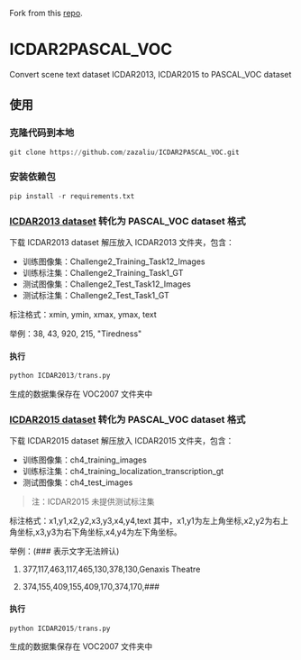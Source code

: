 Fork from this [repo](https://github.com/zazaliu/ICDAR2PASCAL_VOC).

# ICDAR2PASCAL_VOC

Convert scene text dataset ICDAR2013, ICDAR2015 to PASCAL_VOC dataset

## 使用

### 克隆代码到本地

```py
git clone https://github.com/zazaliu/ICDAR2PASCAL_VOC.git
```
### 安装依赖包
```py
pip install -r requirements.txt
```

### [ICDAR2013 dataset](https://pan.baidu.com/s/1YzU-FSiH8r7h5o3d4rj0cQ) 转化为 PASCAL_VOC dataset 格式
下载 ICDAR2013 dataset 解压放入 ICDAR2013 文件夹，包含：
- 训练图像集：Challenge2_Training_Task12_Images
- 训练标注集：Challenge2_Training_Task1_GT
- 测试图像集：Challenge2_Test_Task12_Images
- 测试标注集：Challenge2_Test_Task1_GT

标注格式：xmin, ymin, xmax, ymax, text

举例：38, 43, 920, 215, "Tiredness"

#### 执行
```py
python ICDAR2013/trans.py
```
生成的数据集保存在 VOC2007 文件夹中

### [ICDAR2015 dataset](https://pan.baidu.com/s/1YzU-FSiH8r7h5o3d4rj0cQ) 转化为 PASCAL_VOC dataset 格式
下载 ICDAR2015 dataset 解压放入 ICDAR2015 文件夹，包含：
- 训练图像集：ch4_training_images
- 训练标注集：ch4_training_localization_transcription_gt
- 测试图像集：ch4_test_images

> 注：ICDAR2015 未提供测试标注集

标注格式：x1,y1,x2,y2,x3,y3,x4,y4,text
其中，x1,y1为左上角坐标,x2,y2为右上角坐标,x3,y3为右下角坐标,x4,y4为左下角坐标。

举例：(### 表示文字无法辨认)
1. 377,117,463,117,465,130,378,130,Genaxis Theatre

2. 374,155,409,155,409,170,374,170,###

#### 执行
```py
python ICDAR2015/trans.py
```
生成的数据集保存在 VOC2007 文件夹中
